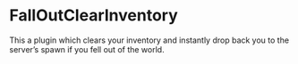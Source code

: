 # FallOutClearInventory
This a plugin which clears your inventory and instantly drop back you to the server’s spawn if you fell out of the world.
